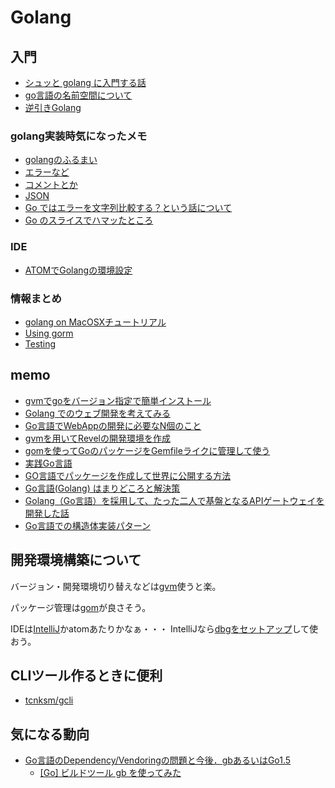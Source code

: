 Golang
======

入門
----

 - [シュッと golang に入門する話](http://sixeight.hatenablog.com/entry/2015/03/16/032222)
 - [go言語の名前空間について](http://blog.satotaichi.info/namespaces-of-golang/)
 - [逆引きGolang](http://ashitani.jp/golangtips/index.html)

### golang実装時気になったメモ

- [golangのふるまい](about.md)
- [エラーなど](errors.md)
- [コメントとか](comments.md)
- [JSON](https://eager.io/blog/go-and-json/)
- [Go ではエラーを文字列比較する？という話について](http://dsas.blog.klab.org/archives/cat_50043510.html)
- [Go のスライスでハマッたところ](http://jxck.hatenablog.com/entry/golang-slice-internals2)

### IDE

 - [ATOMでGolangの環境設定](http://qiita.com/m0a/items/b7b27254a43d50b7aba2)
 
### 情報まとめ
 - [golang on MacOSXチュートリアル](./tutorial.md)
 - [Using gorm](./gorm.md)
 - [Testing](./testing.md)


memo
----

- [gvmでgoをバージョン指定で簡単インストール](http://qiita.com/isaoshimizu/items/1a5d51aed98a57a9bcd4)
- [Golang でのウェブ開発を考えてみる](http://qiita.com/voluntas/items/7af2f06d2688f649576f)
- [Go言語でWebAppの開発に必要なN個のこと](http://qiita.com/tenntenn/items/b8b27e32c28f7569f41a)
- [gvmを用いてRevelの開発環境を作成](http://blog.mnrtks.jp/posts/2014/02/24/gvm-revel/)
- [gomを使ってGoのパッケージをGemfileライクに管理して使う](http://hiropo.co.uk/archives/978.html)
- [実践Go言語](http://golang.jp/effective_go)
- [GO言語でパッケージを作成して世界に公開する方法](http://blog.daisukeyamashita.com/post/1209.html)
- [Go言語(Golang) はまりどころと解決策](http://www.yunabe.jp/docs/golang_pitfall.html#interface-nil-gointerface)
- [Golang（Go言語）を採用して、たった二人で基盤となるAPIゲートウェイを開発した話](http://tech.medpeer.co.jp/entry/2015/12/14/073000)
- [Go言語での構造体実装パターン](http://blog.monochromegane.com/blog/2014/03/23/struct-implementaion-patterns-in-golang/)

開発環境構築について
-----------------

バージョン・開発環境切り替えなどは[gvm](#memo)使うと楽。

パッケージ管理は[gom](https://github.com/mattn/gom)が良さそう。

IDEは[IntelliJ](http://stormcat.hatenablog.com/entry/2015/04/13/123000)かatomあたりかなぁ・・・
IntelliJなら[dbgをセットアップ](http://qiita.com/puttyo_bubu/items/a8476e4422259d75f449)して使おう。

CLIツール作るときに便利
--------------------

- [tcnksm/gcli](https://github.com/tcnksm/gcli)


気になる動向
-----------

- [Go言語のDependency/Vendoringの問題と今後．gbあるいはGo1.5](http://deeeet.com/writing/2015/06/26/golang-dependency-vendoring/)
	- [[Go] ビルドツール gb を使ってみた](http://blog.yohei.org/go-build-tool-gb/)
